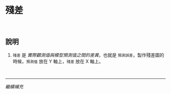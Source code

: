 # 殘差

<br>

## 說明

1. `殘差` 是 _實際觀測值與模型預測值之間的差異_，也就是 `預測誤差`，製作殘差圖的時候，`預測值` 放在 Y 軸上，`殘差` 放在 X 軸上。

<br>

___

_繼續補充_